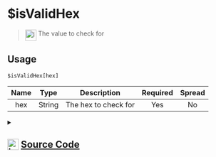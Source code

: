 # $isValidHex
> <img align="top" src="https://upload.wikimedia.org/wikipedia/commons/thumb/e/e4/Infobox_info_icon.svg/160px-Infobox_info_icon.svg.png?20150409153300" alt="image" width="25" height="auto"> The value to check for
## Usage
```
$isValidHex[hex]
```
| Name | Type | Description | Required | Spread
| :---: | :---: | :---: | :---: | :---: |
hex | String | The hex to check for | Yes | No
<details>
<summary>
    
## <img align="top" src="https://cdn4.iconfinder.com/data/icons/iconsimple-logotypes/512/github-512.png" alt="image" width="25" height="auto">  [Source Code](https://github.com/tryforge/ForgeScript-V2/blob/main/src/native/isValidHex.ts)
    
</summary>
    
```ts
import { ArgType, NativeFunction } from "../structures"

export const MaxHexIntValue = 0xffffff as const
export const MinHexIntValue = 0 as const

export default new NativeFunction({
    name: "$isValidHex",
    version: "1.3.0",
    description: "The value to check for",
    unwrap: true,
    brackets: true,
    args: [
        {
            name: "hex",
            rest: false,
            required: true,
            type: ArgType.String,
            description: "The hex to check for"
        }
    ],
    execute(ctx, [ hex ]) {
        const int = parseInt(hex.replace("#", ""), 16)
        return this.success(!isNaN(int) && int >= MinHexIntValue && int <= MaxHexIntValue)
    },
})
```
    
</details>